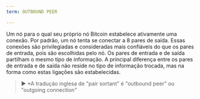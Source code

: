 ```yaml
---
term: OUTBOUND PEER

---
```

Um nó para o qual seu próprio nó Bitcoin estabelece ativamente uma conexão. Por padrão, um nó tenta se conectar a 8 pares de saída. Essas conexões são privilegiadas e consideradas mais confiáveis do que os pares de entrada, pois são escolhidas pelo nó. Os pares de entrada e de saída partilham o mesmo tipo de informação. A principal diferença entre os pares de entrada e de saída não reside no tipo de informação trocada, mas na forma como estas ligações são estabelecidas.

> ► *A tradução inglesa de "pair sortant" é "outbound peer" ou "outgoing connection"